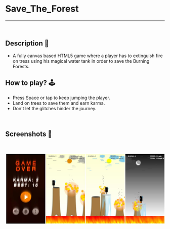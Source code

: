 # **Save_The_Forest** 

---

<br>

## **Description 📃**
- A fully canvas based HTML5 game where a player has to extinguish fire on tress using his magical water tank in order to save the Burning Forests.

## **How to play? 🕹️**
- Press Space or tap to keep jumping the player.
- Land on trees to save them and earn karma.
- Don't let the glitches hinder the journey.

	
<br>

## **Screenshots 📸**

<br>

![image](../../assets/images/Save_The_Forest.jpg)

<br>
